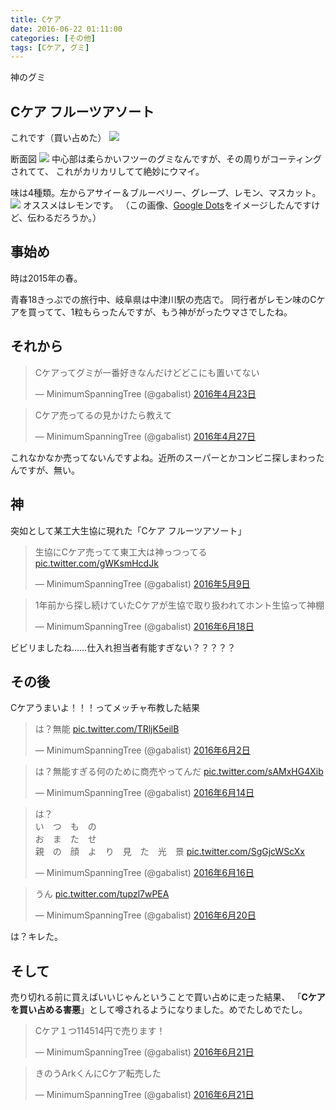 ```yaml
---
title: Cケア
date: 2016-06-22 01:11:00
categories: [その他]
tags: [Cケア, グミ]
---
```


神のグミ

<!--more-->

## Cケア フルーツアソート

これです（買い占めた）
![](1.jpg)

断面図
![](2.jpg)
中心部は柔らかいフツーのグミなんですが、その周りがコーティングされてて、
これがカリカリしてて絶妙にウマイ。

味は4種類。左からアサイー＆ブルーベリー、グレープ、レモン、マスカット。
![](3.jpg)
オススメはレモンです。
（この画像、[Google Dots](https://www.google.co.jp/search?q=Google+Dots&tbm=isch)をイメージしたんですけど、伝わるだろうか。）

## 事始め

時は2015年の春。

青春18きっぷでの旅行中、岐阜県は中津川駅の売店で。
同行者がレモン味のCケアを買ってて、1粒もらったんですが、もう神ががったウマさでしたね。

## それから

<blockquote class="twitter-tweet" data-lang="ja"><p lang="ja" dir="ltr">Cケアってグミが一番好きなんだけどどこにも置いてない</p>&mdash; MinimumSpanningTree (@gabalist) <a href="https://twitter.com/gabalist/status/723738046017851393">2016年4月23日</a></blockquote>
<script async src="//platform.twitter.com/widgets.js" charset="utf-8"></script>

<blockquote class="twitter-tweet" data-lang="ja"><p lang="ja" dir="ltr">Cケア売ってるの見かけたら教えて</p>&mdash; MinimumSpanningTree (@gabalist) <a href="https://twitter.com/gabalist/status/725300208720990208">2016年4月27日</a></blockquote>
<script async src="//platform.twitter.com/widgets.js" charset="utf-8"></script>

これなかなか売ってないんですよね。近所のスーパーとかコンビニ探しまわったんですが、無い。

## 神

突如として某工大生協に現れた「Cケア フルーツアソート」

<blockquote class="twitter-tweet" data-lang="ja"><p lang="ja" dir="ltr">生協にCケア売ってて東工大は神っつってる <a href="https://t.co/gWKsmHcdJk">pic.twitter.com/gWKsmHcdJk</a></p>&mdash; MinimumSpanningTree (@gabalist) <a href="https://twitter.com/gabalist/status/729564647381073920">2016年5月9日</a></blockquote>
<script async src="//platform.twitter.com/widgets.js" charset="utf-8"></script>

<blockquote class="twitter-tweet" data-lang="ja"><p lang="ja" dir="ltr">1年前から探し続けていたCケアが生協で取り扱われてホント生協って神棚</p>&mdash; MinimumSpanningTree (@gabalist) <a href="https://twitter.com/gabalist/status/744183520382197761">2016年6月18日</a></blockquote>
<script async src="//platform.twitter.com/widgets.js" charset="utf-8"></script>

ビビリましたね……仕入れ担当者有能すぎない？？？？？

## その後

Cケアうまいよ！！！ってメッチャ布教した結果

<blockquote class="twitter-tweet" data-lang="ja"><p lang="ja" dir="ltr">は？無能 <a href="https://t.co/TRljK5eilB">pic.twitter.com/TRljK5eilB</a></p>&mdash; MinimumSpanningTree (@gabalist) <a href="https://twitter.com/gabalist/status/738249545398681600">2016年6月2日</a></blockquote>
<script async src="//platform.twitter.com/widgets.js" charset="utf-8"></script>

<blockquote class="twitter-tweet" data-lang="ja"><p lang="ja" dir="ltr">は？無能すぎる何のために商売やってんだ <a href="https://t.co/sAMxHG4Xib">pic.twitter.com/sAMxHG4Xib</a></p>&mdash; MinimumSpanningTree (@gabalist) <a href="https://twitter.com/gabalist/status/742622738418786304">2016年6月14日</a></blockquote>
<script async src="//platform.twitter.com/widgets.js" charset="utf-8"></script>

<blockquote class="twitter-tweet" data-lang="ja"><p lang="ja" dir="ltr">は？<br>い　つ　も　の<br>お　ま　た　せ<br>親　の　顔　よ　り　見　た　光　景 <a href="https://t.co/SgGjcWScXx">pic.twitter.com/SgGjcWScXx</a></p>&mdash; MinimumSpanningTree (@gabalist) <a href="https://twitter.com/gabalist/status/743305211029004289">2016年6月16日</a></blockquote>
<script async src="//platform.twitter.com/widgets.js" charset="utf-8"></script>

<blockquote class="twitter-tweet" data-lang="ja"><p lang="ja" dir="ltr">うん <a href="https://t.co/tupzl7wPEA">pic.twitter.com/tupzl7wPEA</a></p>&mdash; MinimumSpanningTree (@gabalist) <a href="https://twitter.com/gabalist/status/744735770594840576">2016年6月20日</a></blockquote>
<script async src="//platform.twitter.com/widgets.js" charset="utf-8"></script>

は？キレた。

## そして

売り切れる前に買えばいいじゃんということで買い占めに走った結果、
「**Cケアを買い占める害悪**」として噂されるようになりました。めでたしめでたし。

<blockquote class="twitter-tweet" data-lang="ja"><p lang="ja" dir="ltr">Cケア１つ114514円で売ります！</p>&mdash; MinimumSpanningTree (@gabalist) <a href="https://twitter.com/gabalist/status/745104531084574721">2016年6月21日</a></blockquote>
<script async src="//platform.twitter.com/widgets.js" charset="utf-8"></script>

<blockquote class="twitter-tweet" data-lang="ja"><p lang="ja" dir="ltr">きのうArkくんにCケア転売した</p>&mdash; MinimumSpanningTree (@gabalist) <a href="https://twitter.com/gabalist/status/745066944882040832">2016年6月21日</a></blockquote>
<script async src="//platform.twitter.com/widgets.js" charset="utf-8"></script>
